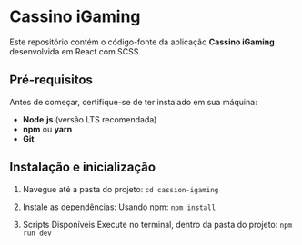 # Cassino iGaming

Este repositório contém o código-fonte da aplicação **Cassino iGaming** desenvolvida em React com SCSS.

## Pré-requisitos

Antes de começar, certifique-se de ter instalado em sua máquina:

- **Node.js** (versão LTS recomendada)
- **npm** ou **yarn**
- **Git**

## Instalação e inicialização

1. Navegue até a pasta do projeto:
   `cd cassion-igaming`

2. Instale as dependências:
   Usando npm: `npm install`

3. Scripts Disponíveis
   Execute no terminal, dentro da pasta do projeto: `npm run dev`
